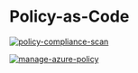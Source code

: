 # Policy-as-Code

[![policy-compliance-scan](https://github.com/ptsouk/Policy-as-Code/actions/workflows/policy-compliance-scan.yml/badge.svg?branch=main)](https://github.com/ptsouk/Policy-as-Code/actions/workflows/policy-compliance-scan.yml)

[![manage-azure-policy](https://github.com/ptsouk/Policy-as-Code/actions/workflows/manage-azure-policy.yml/badge.svg)](https://github.com/ptsouk/Policy-as-Code/actions/workflows/manage-azure-policy.yml)
